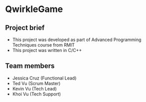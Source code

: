 # QwirkleGame

## Project brief
* This project was developed as part of Advanced Programming Techniques course from RMIT 
* This project was written in C/C++
## Team members
* Jessica Cruz (Functional Lead)
* Ted Vu (Scrum Master)
* Kevin Vu (Tech Lead)
* Khoi Vu (Tech Support)
